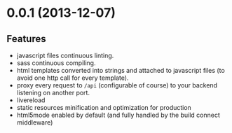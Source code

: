 # 0.0.1 (2013-12-07)

## Features

* javascript files continuous linting.
* sass continuous compiling.
* html templates converted into strings and attached to javascript files (to avoid one http call for every template).
* proxy every request to `/api` (configurable of course) to your backend listening on another port.
* livereload
* static resources minification and optimization for production
* html5mode enabled by default (and fully handled by the build connect middleware)
